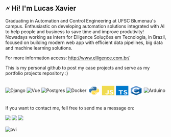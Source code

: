 <h2>🗲 Hi! I'm Lucas Xavier</h2>
Graduating in Automation and Control Engineering at UFSC Blumenau's campus. Enthusiastic on developing automation solutions integrated with AI to help people and business to save time and improve produtivity! Nowadays working as intern for Elligence Soluções em Tecnologia, in Brazil, focused on building modern web app with efficient data pipelines, big data and machine learning solutions.

For more information access: http://www.elligence.com.br/

This is my personal github to post my case projects and serve as my portfolio projects repository :)

  
<div style="display: inline_block"><br>
  <img align="center" alt="Django" height="30" width="40" src="https://devicons.railway.com/i/django.svg">
  <img align="center" alt="Vue" height="30" width="40" src="https://devicons.railway.com/i/vuejs.svg">
  <img align="center" alt="Postgres" height="30" width="40" src="https://devicons.railway.com/i/postgresql.svg">
  <img align="center" alt="Docker" height="30" width="40" src="https://devicons.railway.com/i/docker.svg">
  <img align="center" alt="Python" height="30" width="40" src="https://raw.githubusercontent.com/devicons/devicon/master/icons/python/python-original.svg">
  <img align="center" alt="JavaScript" height="30" width="40" src="https://raw.githubusercontent.com/devicons/devicon/master/icons/javascript/javascript-plain.svg">
  <img align="center" alt="Typescript" height="30" width="40" src="https://raw.githubusercontent.com/devicons/devicon/master/icons/typescript/typescript-original.svg">
  <img align="center" alt="C" height="30" width="40" src="https://raw.githubusercontent.com/devicons/devicon/master/icons/c/c-original.svg">
  <img align="center" alt="Arduino" height="30" width="40" src="https://devicons.railway.com/i/arduino.svg">
  
  
  
</div><br> 
  
  
  
If you want to contact me, fell free to send me a message on:
<div>
  <a href="https://www.instagram.com/lucasxavsk8/" target="_blank"><img src="https://img.shields.io/badge/-Instagram-%23E4405F?style=for-the-badge&logo=instagram&logoColor=white" target="_blank"></a>
  <a href = "mailto:borgesbfx@gmail.com"><img src="https://img.shields.io/badge/-Gmail-%23333?style=for-the-badge&logo=gmail&logoColor=white" target="_blank"></a>
  <a href="https://www.linkedin.com/in/lucasbfx/" target="_blank"><img src="https://img.shields.io/badge/-LinkedIn-%230077B5?style=for-the-badge&logo=linkedin&logoColor=white" target="_blank"></a> 
</div><br>


<div>
  <img src="https://github-readme-stats.vercel.app/api/top-langs?username=LdeLudwig&show_icons=true&locale=en&layout=compact&theme=chartreuse-dark" alt="ovi" />
   
</div>
